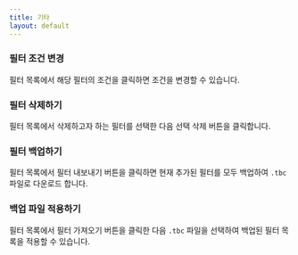 ```yaml
---
title: 기타
layout: default
---
```


### 필터 조건 변경
필터 목록에서 해당 필터의 조건을 클릭하면 조건을 변경할 수 있습니다.

### 필터 삭제하기
필터 목록에서 삭제하고자 하는 필터를 선택한 다음 선택 삭제 버튼을 클릭합니다.

### 필터 백업하기
필터 목록에서 필터 내보내기 버튼을 클릭하면 현재 추가된 필터를 모두 백업하여 `.tbc` 파일로 다운로드 합니다.

### 백업 파일 적용하기
필터 목록에서 필터 가져오기 버튼을 클릭한 다음 `.tbc` 파일을 선택하여 백업된 필터 목록을 적용할 수 있습니다. 
